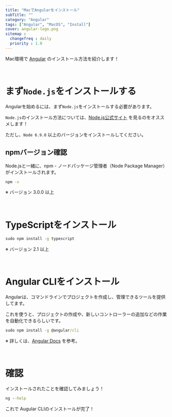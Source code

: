 ```yaml
---
title: "MacでAngularをインストール"
subTitle: ""
category: "Angular"
tags: ["Angular", "MacOS", "Install"]
cover: angular-logo.png
sitemap :
  changefreq : daily
  priority : 1.0
---
```


Mac環境で [Angular](https://angular.io/) のインストール方法を紹介します！

<br>

# まず`Node.js`をインストールする

Angularを始めるには、まず`Node.js`をインストールする必要があります。

`Node.js`のインストール方法については、[Node.js公式サイト](https://nodejs.org/ja/) を見るのをオススメします！

ただし、`Node 6.9.0` 以上のバージョンをインストールしてください。

## npmバージョン確認

Node.jsと一緒に、npm - ノードパッケージ管理者（Node Package Manager）がインストールされます。

```cmd
npm -v
```

※ バージョン 3.0.0 以上

<br>

# TypeScriptをインストール

```cmd
sudo npm install -g typescript
```

※ バージョン 2.1 以上

<br>

# Angular CLIをインストール

Angularは、コマンドラインでプロジェクトを作成し、管理できるツールを提供してます。

これを使うと、プロジェクトの作成や、新しいコントローラーの追加などの作業を自動化できるらしいです。

```cmd
sudo npm install -g @angular/cli
```

※ 詳しくは、[Angular Docs](https://angular.io/guide/quickstart) を参考。

<br>

# 確認

インストールされたことを確認してみましょう！

```cmd
ng --help
```

これで Augular CLIのインストールが完了！
